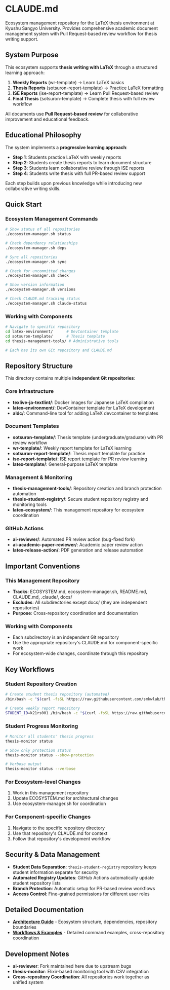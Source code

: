 # CLAUDE.md

Ecosystem management repository for the LaTeX thesis environment at Kyushu Sangyo University. Provides comprehensive academic document management system with Pull Request-based review workflow for thesis writing support.

## System Purpose

This ecosystem supports **thesis writing with LaTeX** through a structured learning approach:

1. **Weekly Reports** (wr-template) → Learn LaTeX basics
2. **Thesis Reports** (sotsuron-report-template) → Practice LaTeX formatting  
3. **ISE Reports** (ise-report-template) → Learn Pull Request-based review
4. **Final Thesis** (sotsuron-template) → Complete thesis with full review workflow

All documents use **Pull Request-based review** for collaborative improvement and educational feedback.

## Educational Philosophy

The system implements a **progressive learning approach**:

- **Step 1**: Students practice LaTeX with weekly reports
- **Step 2**: Students create thesis reports to learn document structure  
- **Step 3**: Students learn collaborative review through ISE reports
- **Step 4**: Students write thesis with full PR-based review support

Each step builds upon previous knowledge while introducing new collaborative writing skills.

## Quick Start

### Ecosystem Management Commands
```bash
# Show status of all repositories
./ecosystem-manager.sh status

# Check dependency relationships
./ecosystem-manager.sh deps

# Sync all repositories
./ecosystem-manager.sh sync

# Check for uncommitted changes
./ecosystem-manager.sh check

# Show version information
./ecosystem-manager.sh versions

# Check CLAUDE.md tracking status
./ecosystem-manager.sh claude-status
```

### Working with Components
```bash
# Navigate to specific repository
cd latex-environment/      # DevContainer template
cd sotsuron-template/      # Thesis template
cd thesis-management-tools/ # Administrative tools

# Each has its own Git repository and CLAUDE.md
```

## Repository Structure

This directory contains multiple **independent Git repositories**:

### Core Infrastructure
- **texlive-ja-textlint/**: Docker images for Japanese LaTeX compilation
- **latex-environment/**: DevContainer template for LaTeX development
- **aldc/**: Command-line tool for adding LaTeX devcontainer to templates

### Document Templates
- **sotsuron-template/**: Thesis template (undergraduate/graduate) with PR review workflow
- **wr-template/**: Weekly report template for LaTeX learning
- **sotsuron-report-template/**: Thesis report template for practice
- **ise-report-template/**: ISE report template for PR review learning
- **latex-template/**: General-purpose LaTeX template

### Management & Monitoring
- **thesis-management-tools/**: Repository creation and branch protection automation
- **thesis-student-registry/**: Secure student repository registry and monitoring tools
- **latex-ecosystem/**: This management repository for ecosystem coordination

### GitHub Actions
- **ai-reviewer/**: Automated PR review action (bug-fixed fork)
- **ai-academic-paper-reviewer/**: Academic paper review action
- **latex-release-action/**: PDF generation and release automation

## Important Conventions

### This Management Repository
- **Tracks**: ECOSYSTEM.md, ecosystem-manager.sh, README.md, CLAUDE.md, .claude/, docs/
- **Excludes**: All subdirectories except docs/ (they are independent repositories)
- **Purpose**: Cross-repository coordination and documentation

### Working with Components
- Each subdirectory is an independent Git repository
- Use the appropriate repository's CLAUDE.md for component-specific work
- For ecosystem-wide changes, coordinate through this repository

## Key Workflows

### Student Repository Creation
```bash
# Create student thesis repository (automated)
/bin/bash -c "$(curl -fsSL https://raw.githubusercontent.com/smkwlab/thesis-management-tools/main/create-repo/setup.sh)"

# Create weekly report repository
STUDENT_ID=k21rs001 /bin/bash -c "$(curl -fsSL https://raw.githubusercontent.com/smkwlab/thesis-management-tools/main/create-repo/setup-wr.sh)"
```

### Student Progress Monitoring
```bash
# Monitor all students' thesis progress
thesis-monitor status

# Show only protection status
thesis-monitor status --show-protection

# Verbose output
thesis-monitor status --verbose
```

### For Ecosystem-level Changes
1. Work in this management repository
2. Update ECOSYSTEM.md for architectural changes
3. Use ecosystem-manager.sh for coordination

### For Component-specific Changes
1. Navigate to the specific repository directory
2. Use that repository's CLAUDE.md for context
3. Follow that repository's development workflow

## Security & Data Management

- **Student Data Separation**: `thesis-student-registry` repository keeps student information separate for security
- **Automated Registry Updates**: GitHub Actions automatically update student repository lists
- **Branch Protection**: Automatic setup for PR-based review workflows
- **Access Control**: Fine-grained permissions for different user roles

## Detailed Documentation

- **[Architecture Guide](docs/CLAUDE-ARCHITECTURE.md)** - Ecosystem structure, dependencies, repository boundaries
- **[Workflows & Examples](docs/CLAUDE-WORKFLOWS.md)** - Detailed command examples, cross-repository coordination

## Development Notes

- **ai-reviewer**: Fork maintained here due to upstream bugs
- **thesis-monitor**: Elixir-based monitoring tool with CSV integration
- **Cross-repository Coordination**: All repositories work together as unified system